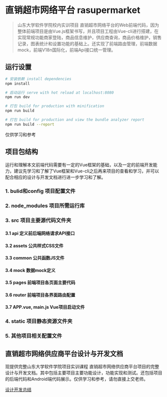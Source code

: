 # 直销超市网络平台 rasupermarket

> 山东大学软件学院校内实训项目 直销超市网络平台的Web前端代码，因为整体前端项目是由Vue.js框架书写，并且项目工程由Vue-cli进行搭建，在实现常规功能商家登陆，商品信息维护，供应商查询，商品价格维护，销售记录，图表统计和设置功能的基础上。还实现了前端路由管理，前端数据mock，前端V18n国际化，前端Api接口统一管理。

## 运行设置

``` bash
# 安装依赖 install dependencies
npm install

# 启动运行 serve with hot reload at localhost:8080
npm run dev

# 打包 build for production with minification
npm run build

# 打包 build for production and view the bundle analyzer report
npm run build --report
```
仅供学习和参考
<!--For a detailed explanation on how things work, check out the [guide](http://vuejs-templates.github.io/webpack/) and [docs for vue-loader](http://vuejs.github.io/vue-loader).-->
## 项目包结构
运行和理解本文前端代码需要有一定的Vue框架的基础，以及一定的前端开发能力，建议先学习和了解了Vue框架和Vue-cli之后再来项目的查看和学习，并可以配合相应的设计与开发文档进行进一步学习和了解。

### 1. bulid和config 项目配置文件
### 2. node_modules 项目所需运行库
### 3. src 项目主要源代码文件夹
#### 3.1 api 定义前后端网络请求API接口
#### 3.2 assets 公共样式CSS文件
#### 3.3 common 公共函数JS文件
#### 3.4 mock 数据mock定义
#### 3.5 pages 前端项目各页面主要代码
#### 3.6 router 前端项目各界面路由配置
#### 3.7 APP.vue, main.js Vue项目启动文件
### 4. static 项目静态资源文件夹
### 5. 其他项目相关配置文件


## 直销超市网络供应商平台设计与开发文档

现提供完整山东大学软件学院项目实训课程  直销超市网络供应商平台项目的完整设计与开发文档。其中包括主要项目主要功能设计，功能实现和测试。还包括项目的后端代码和Android端代码展示。仅供学习和参考，请勿直接上交老师。

[设计开发总结](https://github.com/SlotherCui/RaSupermarket/blob/master/设计开发总结.pdf)
